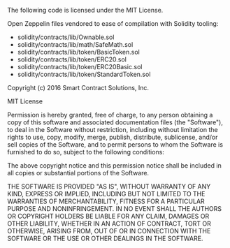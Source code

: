 The following code is licensed under the MIT License.

Open Zeppelin files vendored to ease of compilation with Solidity tooling:

- solidity/contracts/lib/Ownable.sol
- solidity/contracts/lib/math/SafeMath.sol
- solidity/contracts/lib/token/BasicToken.sol
- solidity/contracts/lib/token/ERC20.sol
- solidity/contracts/lib/token/ERC20Basic.sol
- solidity/contracts/lib/token/StandardToken.sol

Copyright (c) 2016 Smart Contract Solutions, Inc.

MIT License

Permission is hereby granted, free of charge, to any person obtaining
a copy of this software and associated documentation files (the
"Software"), to deal in the Software without restriction, including
without limitation the rights to use, copy, modify, merge, publish,
distribute, sublicense, and/or sell copies of the Software, and to
permit persons to whom the Software is furnished to do so, subject to
the following conditions:

The above copyright notice and this permission notice shall be included
in all copies or substantial portions of the Software.

THE SOFTWARE IS PROVIDED "AS IS", WITHOUT WARRANTY OF ANY KIND, EXPRESS
OR IMPLIED, INCLUDING BUT NOT LIMITED TO THE WARRANTIES OF
MERCHANTABILITY, FITNESS FOR A PARTICULAR PURPOSE AND NONINFRINGEMENT.
IN NO EVENT SHALL THE AUTHORS OR COPYRIGHT HOLDERS BE LIABLE FOR ANY
CLAIM, DAMAGES OR OTHER LIABILITY, WHETHER IN AN ACTION OF CONTRACT,
TORT OR OTHERWISE, ARISING FROM, OUT OF OR IN CONNECTION WITH THE
SOFTWARE OR THE USE OR OTHER DEALINGS IN THE SOFTWARE.
